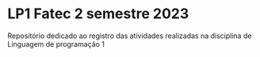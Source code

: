 # LP1 Fatec 2 semestre 2023

Repositório dedicado ao registro das atividades realizadas na disciplina de Linguagem de programação 1
